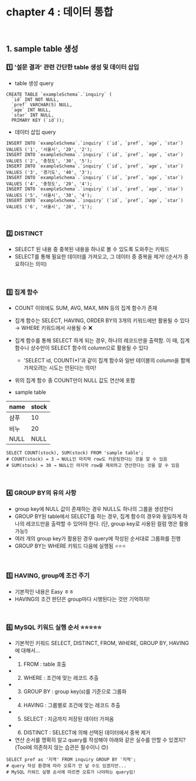# chapter 4 : 데이터 통합

<br>

## 1. sample table 생성
### 1️⃣ '설문 결과' 관련 간단한 table 생성 및 데이터 삽입
- table 생성 query

```mysql
CREATE TABLE `exampleSchema`.`inquiry` (
  `id` INT NOT NULL,
  `pref` VARCHAR(5) NULL,
  `age` INT NULL,
  `star` INT NULL,
  PRIMARY KEY (`id`));
```

- 데이터 삽입 query

```mysql
INSERT INTO `exampleSchema`.`inquiry` (`id`, `pref`, `age`, `star`) VALUES ('1', '서울시', '20', '2');
INSERT INTO `exampleSchema`.`inquiry` (`id`, `pref`, `age`, `star`) VALUES ('2', '충청도', '30', '5');
INSERT INTO `exampleSchema`.`inquiry` (`id`, `pref`, `age`, `star`) VALUES ('3', '경기도', '40', '3');
INSERT INTO `exampleSchema`.`inquiry` (`id`, `pref`, `age`, `star`) VALUES ('4', '충청도', '20', '4');
INSERT INTO `exampleSchema`.`inquiry` (`id`, `pref`, `age`, `star`) VALUES ('5', '서울시', '30', '4');
INSERT INTO `exampleSchema`.`inquiry` (`id`, `pref`, `age`, `star`) VALUES ('6', '서울시', '20', '1');
```

<br>

### 2️⃣ DISTINCT
- SELECT 된 내용 중 중복된 내용을 하나로 볼 수 있도록 도와주는 키워드
- SELECT를 통해 필요한 데이터를 가져오고, 그 데이터 중 중복을 제거! (순서가 중요하다는 의미)

<br>

### 3️⃣ 집계 함수
- COUNT 이외에도 SUM, AVG, MAX, MIN 등의 집계 함수가 존재
- 집계 함수는 SELECT, HAVING, ORDER BY의 3개의 키워드에만 활용될 수 있다 → WHERE 키워드에서 사용될 수 ❌
- 집계 함수를 통해 SELECT 하게 되는 경우, 하나의 레코드만을 출력함. 이 때, 집계 함수나 상수만이 SELECT 함수의 column으로 활용될 수 있다
    - 'SELECT id, COUNT(*)'과 같이 집계 함수와 일반 테이블의 column을 함께 가져오려는 시도는 안된다는 의미!
- 위의 집계 함수 중 COUNT만이 NULL 값도 연산에 포함

- sample table

|name|stock|
|:-|:-|
|샴푸|10|
|비누|20|
|NULL|NULL|

```mysql
SELECT COUNT(stock), SUM(stock) FROM 'sample table';
# COUNT(stock) = 3 → NULL인 마지막 row도 카운팅한다는 것을 알 수 있음
# SUM(stock) = 30 → NULL인 마지막 row를 제외하고 연산한다는 것을 알 수 있음
```

<br>

### 4️⃣ GROUP BY의 유의 사항
- group key에 NULL 값이 존재하는 경우 NULL도 하나의 그룹을 생성한다
- GROUP BY된 table에서 SELECT를 하는 경우, 집계 함수의 경우와 동일하게 하나의 레코드만을 출력할 수 있어야 한다. (단, group key로 사용된 컬럼 명은 활용 가능!)
- 여러 개의 group key가 활용된 경우 query에 작성된 순서대로 그룹화를 진행
- GROUP BY는 WHERE 키워드 다음에 실행됨 ⭐️⭐️⭐️

<br>

### 5️⃣ HAVING, group에 조건 주기
- 기본적인 내용은 Easy ㅎㅎ
- HAVING의 조건 판단은 group마다 시행된다는 것만 기억하자!

<br>

### 6️⃣ MySQL 키워드 실행 순서 ⭐️⭐️⭐️⭐️⭐️
- 기본적인 키워드 SELECT, DISTINCT, FROM, WHERE, GROUP BY, HAVING에 대해서...
- 1. FROM : table 호출
- 2. WHERE : 조건에 맞는 레코드 추출
- 3. GROUP BY : group key(s)를 기준으로 그룹화
- 4. HAVING : 그룹별로 조건에 맞는 레코드 추출
- 5. SELECT : 지금까지 저장된 데이터 가져옴
- 6. DISTINCT : SELECT에 의해 선택된 데이터에서 중복 제거
- 연산 순서를 명확히 알고 query를 작성해야 아래와 같은 실수를 안할 수 있겠지? (Tool에 의존하지 않는 습관은 필수이니 😊)

```mysql
SELECT pref as '지역' FROM inquiry GROUP BY '지역';
# query 작성 환경에 따라 오류가 안 날 수도 있겠지만...
# MySQL 키워드 실행 순서에 따르면 오류가 나야하는 query임!
```

<br>
